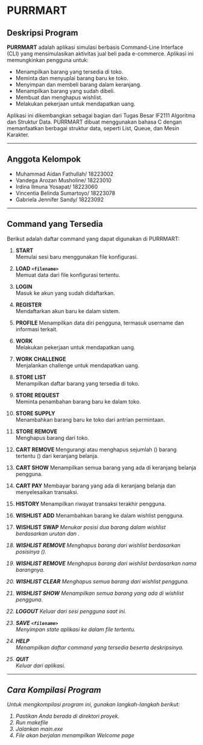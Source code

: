 # PURRMART

## Deskripsi Program
**PURRMART** adalah aplikasi simulasi berbasis Command-Line Interface (CLI) yang mensimulasikan aktivitas jual beli pada e-commerce. Aplikasi ini memungkinkan pengguna untuk:
- Menampilkan barang yang tersedia di toko.
- Meminta dan menyuplai barang baru ke toko.
- Menyimpan dan membeli barang dalam keranjang.
- Menampilkan barang yang sudah dibeli.
- Membuat dan menghapus wishlist.
- Melakukan pekerjaan untuk mendapatkan uang.

Aplikasi ini dikembangkan sebagai bagian dari Tugas Besar IF2111 Algoritma dan Struktur Data. PURRMART dibuat menggunakan bahasa C dengan memanfaatkan berbagai struktur data, seperti List, Queue, dan Mesin Karakter.

---

## Anggota Kelompok
- Muhammad Aidan Fathullah/ 18223002
- Vandega Arozan Musholine/ 18223010
- Irdina Ilmuna Yosapat/ 18223060
- Vincentia Belinda Sumartoyo/ 18223078
- Gabriela Jennifer Sandy/ 18223092

---

## Command yang Tersedia
Berikut adalah daftar command yang dapat digunakan di PURRMART:

1. **START**  
   Memulai sesi baru menggunakan file konfigurasi.

2. **LOAD `<filename>`**  
   Memuat data dari file konfigurasi tertentu.

3. **LOGIN**  
   Masuk ke akun yang sudah didaftarkan.

4. **REGISTER**  
   Mendaftarkan akun baru ke dalam sistem.

5. **PROFILE**
   Menampilkan data diri pengguna, termasuk username dan informasi terkait.

6. **WORK**  
   Melakukan pekerjaan untuk mendapatkan uang.

7. **WORK CHALLENGE**  
   Menjalankan challenge untuk mendapatkan uang.

8. **STORE LIST**  
   Menampilkan daftar barang yang tersedia di toko.

9. **STORE REQUEST**  
   Meminta penambahan barang baru ke dalam toko.

10. **STORE SUPPLY**  
   Menambahkan barang baru ke toko dari antrian permintaan.

12. **STORE REMOVE**  
    Menghapus barang dari toko.

13. **CART REMOVE <nama> <n>**
    Mengurangi atau menghapus sejumlah (<n>) barang tertentu (<nama>) dari keranjang belanja.

14. **CART SHOW**
    Menampilkan semua barang yang ada di keranjang belanja pengguna.

15. **CART PAY**
    Membayar barang yang ada di keranjang belanja dan menyelesaikan transaksi.

16. **HISTORY <n>**
    Menampilkan <n> riwayat transaksi terakhir pengguna.

17. **WISHLIST ADD**
    Menambahkan barang ke dalam wishlist pengguna.

18. **WISHLIST SWAP <i> <j>**
    Menukar posisi dua barang dalam wishlist berdasarkan urutan <i> dan <j>.

20. **WISHLIST REMOVE <i>**
    Menghapus barang dari wishlist berdasarkan posisinya (<i>).

22. **WISHLIST REMOVE**
    Menghapus barang dari wishlist berdasarkan nama barangnya.

23. **WISHLIST CLEAR**
    Menghapus semua barang dari wishlist pengguna.

24. **WISHLIST SHOW**
    Menampilkan semua barang yang ada di wishlist pengguna.

25. **LOGOUT**
    Keluar dari sesi pengguna saat ini.

26. **SAVE `<filename>`**  
    Menyimpan state aplikasi ke dalam file tertentu.

27. **HELP**  
    Menampilkan daftar command yang tersedia beserta deskripsinya.

28. **QUIT**  
    Keluar dari aplikasi.

---

## Cara Kompilasi Program
Untuk mengkompilasi program ini, gunakan langkah-langkah berikut:

1. Pastikan Anda berada di direktori proyek.
2. Run makefile
3. Jalankan main.exe 
4. File akan berjalan menampilkan Welcome page
